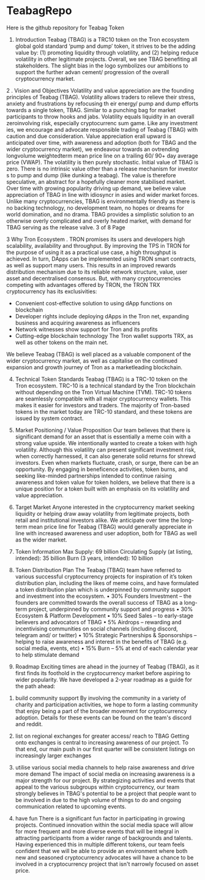 # TeabagRepo
Here is the github repository for Teabag Token

1.  Introduction Teabag  (TBAG)  is  a  TRC10  token  on  the  Tron  ecosystem global  gold  standard  ‘pump  and  dump’  token, it  strives  to  be  the adding  value  by:  (1)  promoting liquidity  through  volatility,  and  (2)  helping  reduce  volatility  in  other  legitimate projects.  Overall,  we  see  TBAG  benefiting  all  stakeholders. The  slight  bias  in  the  logo  symbolizes  our  ambitions  to  support  the  further advan cement/  progression  of  the  overall  cryptocurrency  market.

2 . Vision  and  Objectives Volatility  and  value  appreciation  are  the  founding  principles  of  Teabag  (TBAG). Volatility allows  traders  to  relieve  their  stress,  anxiety  and  frustrations  by refocusing  th eir  energy/  pump  and  dump  efforts  towards  a  single  token,  TBAG. Similar  to  a  punching  bag  for  market  participants  to  throw  hooks  and  jabs. Volatility  equals  liquidity  in  an  overall  zeroinvolving  risk,  especially  cryptocurrenc sum  game.  Like  any  investment ies,  we  encourage  and  advocate responsible  trading  of  Teabag  (TBAG)  with  caution  and  due  consideration. Value  appreciation erall  upward is  anticipated  over  time,  with  awareness  and  adoption (both  for  TBAG  and  the  wider  cryptocurrency  market),  we  endeavour  towards an  ovtrending  longvolume  weightedterm  mean price  line  on  a  trailing  60/  90+  day average  price  (VWAP). The  volatility  is  then  purely  stochastic. Initial  value  of  TBAG  is  zero.  There  is  no  intrinsic  value  other  than  a  release mechanism  for  investor s  to  pump  and  dump (like  dunking  a  teabag).  The  value is  therefore  speculative,  an  abstract  for  a  hopefully  cleaner  more  stabilised market.  Over  time  with  growing  popularity  driving  up  demand,  we  believe value  appreciation  of  TBAG  in  line  with  idiosyncr in asies  and  wider  market  forces. Unlike  many  cryptocurrencies,  TBAG  is  environmentally  friendly  as  there  is  no backing  technology,  no  development  team,  no  hopes  or  dreams  for  world domination,  and  no  drama. TBAG  provides  a  simplistic  solution  to  an otherwise  overly  complicated  and overly  heated  market,  with  demand  for  TBAG  serving  as  the  release  valve. 3 of 8 Page 

3 Why Tron Ecosystem . TRON promises  its  users  and  developers  high  scalability,  availability  and throughput.  By  improving  the  TPS  in  TRON  for  the purpose  of  using  it  as  a practical  use  case,  a  high  throughput  is  achieved.  In  turn,  DApps  can  be implemented  using  TRON  smart  contracts,  as  well  as  support  many  users. This results  in  an  improved  rewards  distribution  mechanism  due  to  its  reliable network structure,  value,  user  asset  and  decentralised  consensus. But,  with  many  cryptocurrencies  competing  with  advantages  offered  by  TRON, the  TRON  TRX  cryptocurrency  has  its  exclusivities: 

- Convenient  cost-effective  solution  to  using  dApp  functions  on  blockchain 
- Developer  rights  include  deploying  dApps  in  the  Tron  net,  expanding business  and  acquiring  awareness  as  influencers 
- Network  witnesses  show  support  for  Tron  and  its  profits 
- Cutting-edge  blockchain  technology The  Tron  wallet  supports  TRX,  as  well  as  other tokens on the main net.

We believe  Teabag  (TBAG)  is  well  placed  as  a  valuable  component  of  the  wider cryptocurrency  market,  as  well  as  capitalise  on  the continued expansion and growth  journey  of  Tron  as  a  marketleading  blockchain.

4. Technical Token Standards Teabag (TBAG) is a TRC-10 token on the Tron ecosystem. TRC-10 is a technical standard by the Tron blockchain without depending on the Tron Virtual Machine (TVM). TRC-10 tokens are seamlessly compatible with all major cryptocurrency wallets. This makes it easier for investors and traders. The majority of Tron-based tokens in the market today are TRC-10 standard, and these tokens are issued by system contract. 

5. Market Positioning / Value Proposition Our team believes that there is significant demand for an asset that is essentially a meme coin with a strong value upside. We intentionally wanted to create a token with high volatility. Although this volatility can present significant investment risk, when correctly harnessed, it can also generate solid returns for shrewd investors. Even when markets fluctuate, crash, or surge, there can be an opportunity.  By engaging in beneficence activities, token burns, and seeking like-minded partnerships intended to continue raising awareness and token value for token holders, we believe that there is a unique position for a token built with an emphasis on its volatility and value appreciation.  

6. Target Market Anyone interested in the cryptocurrency market seeking liquidity or helping draw away volatility from legitimate projects, both retail and institutional investors alike. We anticipate over time the long-term mean price line for Teabag (TBAG) would generally appreciate in line with increased awareness and user adoption, both for TBAG as well as the wider market.  

7. Token Information Max Supply: 69 billion Circulating Supply (at listing, intended): 35 billion Burn (3 years, intended): 10 billion 

8. Token  Distribution  Plan The  Teabag  (TBAG)  team  have  referred  to  various  successful  cryptocurrency projects  for inspiration  of  it’s  token  distribution  plan,  including  the  likes  of meme  coins,  and  have  formulated  a  token  distribution  plan  which  is underpinned  by  community  support  and  investment  into  the  ecosystem. 
• 30% Founders Investment – the founders are committed towards the overall success of TBAG as a long-term project, underpinned by community support and progress
• 30% Ecosystem & Platform Development
• 10% Seed Sales – to early-stage believers and advocators of TBAG
•  5% Airdrops – rewarding and incentivising communities on social channels (including discord, telegram  and/ or twitter)
• 10% Strategic Partnerships & Sponsorships –helping to raise awareness and interest in the benefits of TBAG (e.g. social media, events, etc)
• 15% Burn – 5% at end of each calendar year to help stimulate demand

9. Roadmap Exciting times are ahead in the journey of Teabag (TBAG), as it first finds its foothold in the cryptocurrency market before aspiring to wider popularity. We have developed a 2-year roadmap as a guide for the path ahead: 

1) build community support
   By involving the community in a variety of charity and participation activities, we hope to form a lasting community that enjoy being a part of the broader movement for cryptocurrency adoption. Details    for these events can be found on the team's discord and reddit.

2) list on regional exchanges for greater access/ reach to TBAG
   Getting onto exchanges is central to increasing awareness of our project. To that end, our main push in our first quarter will be consistent listings on increasingly larger exchanges

3) utilise various social media channels to help raise awareness and drive more demand
   The impact of social media on increasing awareness is a major strength for our project. By strategizing activities and events that appeal to the various subgroups within cryptocurrency, our team strongly believes in TBAG's potential to be a project that people want to be involved in due to the high volume of things to do and ongoing communication related to upcoming events.

4) have fun
   There is a significant fun factor in participating in growing projects. Continued innovation within the social media space will allow for more frequent and more diverse    events that will be integral in attracting participants from a wider range of backgrounds and talents. Having experienced this in multiple different tokens, our team feels confident that we will be able to provide an environment where    both new and seasoned cryptocurrency advocates will have a chance to be involved in a cryptocurrency    project that isn't narrowly focused on asset price.

















